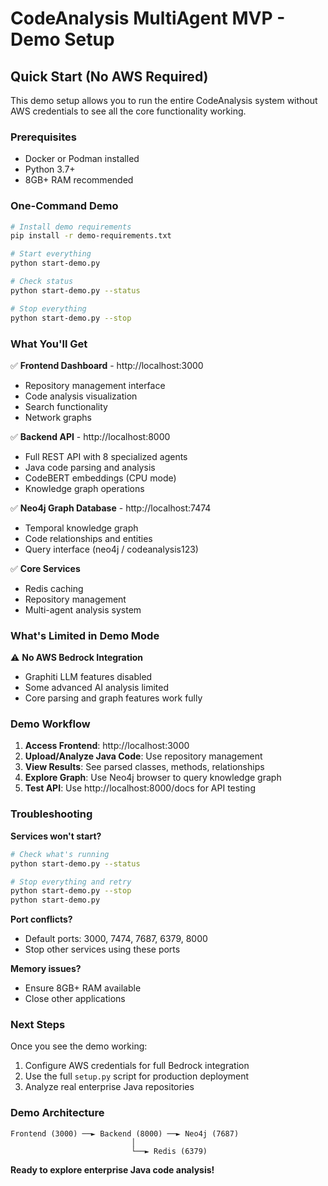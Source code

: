 # CodeAnalysis MultiAgent MVP - Demo Setup

## Quick Start (No AWS Required)

This demo setup allows you to run the entire CodeAnalysis system without AWS credentials to see all the core functionality working.

### Prerequisites

- Docker or Podman installed
- Python 3.7+ 
- 8GB+ RAM recommended

### One-Command Demo

```bash
# Install demo requirements
pip install -r demo-requirements.txt

# Start everything
python start-demo.py

# Check status
python start-demo.py --status

# Stop everything
python start-demo.py --stop
```

### What You'll Get

✅ **Frontend Dashboard** - http://localhost:3000
- Repository management interface
- Code analysis visualization
- Search functionality
- Network graphs

✅ **Backend API** - http://localhost:8000
- Full REST API with 8 specialized agents
- Java code parsing and analysis
- CodeBERT embeddings (CPU mode)
- Knowledge graph operations

✅ **Neo4j Graph Database** - http://localhost:7474
- Temporal knowledge graph
- Code relationships and entities
- Query interface (neo4j / codeanalysis123)

✅ **Core Services**
- Redis caching
- Repository management
- Multi-agent analysis system

### What's Limited in Demo Mode

⚠️ **No AWS Bedrock Integration**
- Graphiti LLM features disabled
- Some advanced AI analysis limited
- Core parsing and graph features work fully

### Demo Workflow

1. **Access Frontend**: http://localhost:3000
2. **Upload/Analyze Java Code**: Use repository management
3. **View Results**: See parsed classes, methods, relationships
4. **Explore Graph**: Use Neo4j browser to query knowledge graph
5. **Test API**: Use http://localhost:8000/docs for API testing

### Troubleshooting

**Services won't start?**
```bash
# Check what's running
python start-demo.py --status

# Stop everything and retry
python start-demo.py --stop
python start-demo.py
```

**Port conflicts?**
- Default ports: 3000, 7474, 7687, 6379, 8000
- Stop other services using these ports

**Memory issues?**
- Ensure 8GB+ RAM available
- Close other applications

### Next Steps

Once you see the demo working:
1. Configure AWS credentials for full Bedrock integration
2. Use the full `setup.py` script for production deployment
3. Analyze real enterprise Java repositories

### Demo Architecture

```
Frontend (3000) ──► Backend (8000) ──► Neo4j (7687)
                           │
                           └──► Redis (6379)
```

**Ready to explore enterprise Java code analysis!**